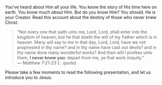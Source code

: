 You&apos;ve heard about Him all your life. You know the story of His time here on earth. You know much *about* Him. But do you *know* Him? You should. He is your Creator. Read this account about the destiny of those who never knew Christ:

> &ldquo;Not every one that saith unto me, Lord, Lord, shall enter into the kingdom of heaven; but he that doeth the will of my Father which is in heaven. Many will say to me in that day, Lord, Lord, have we not prophesied in thy name? and in thy name have cast out devils? and in thy name done many wonderful works? And then will I profess unto them, **I never knew you**: depart from me, ye that work iniquity.&rdquo;  
<cite>&mdash; Matthew 7:21-23</cite>
{: .quote}

Please take a few moments to read the following presentation, and let us introduce you to Jesus.
